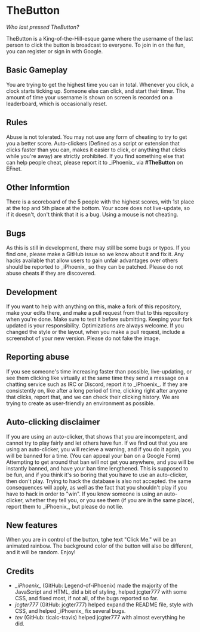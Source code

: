 # TheButton
_Who last pressed TheButton?_

TheButton is a King-of-the-Hill-esque game where the username of the last person to click the button is broadcast to everyone. To join in on the fun, you can register or sign in with Google.

## Basic Gameplay
You are trying to get the highest time you can in total. Whenever you click, a clock starts ticking up. Someone else can click, and start their timer. The amount of time your username is shown on screen is recorded on a leaderboard, which is occasionally reset.

## Rules
Abuse is not tolerated. You may not use any form of cheating to try to get you a better score. Auto-clickers (Defined as a script or extension that clicks faster than you can, makes it easier to click, or anything that clicks while you're away) are strictly prohibited. If you find something else that can help people cheat, please report it to \_iPhoenix\_ via **#TheButton** on EFnet. 

## Other Informtion
There is a scoreboard of the 5 people with the highest scores, with 1st place at the top and 5th place at the bottom. Your score does not live-update, so if it doesn't, don't think that it is a bug. Using a mouse is not cheating. 

## Bugs
As this is still in development, there may still be some bugs or typos. If you find one, please make a GitHub issue so we know about it and fix it. Any hacks available that allow users to gain unfair advantages over others should be reported to \_iPhoenix\_ so they can be patched. Please do not abuse cheats if they are discovered.

## Development
If you want to help with anything on this, make a fork of this repository, make your edits there, and make a pull request from that to this repository when you're done. Make sure to test it before submitting. Keeping your fork updated is your responsibility. Optimizations are always welcome. If you changed the style or the layout, when you make a pull request, include a screenshot of your new version. Please do not fake the image.

## Reporting abuse
If you see someone's time increasing faster than possible, live-updating, or see them clicking like virtually at the same time they send a message on a chatting service such as IRC or Discord, report it to \_iPhoenix\_. If they are consistently on, like after a long period of time, clicking right after anyone that clicks, report that, and we can check their clicking history. We are trying to create as user-friendly an environment as possible. 

## Auto-clicking disclaimer
If you are using an auto-clicker, that shows that you are incompetent, and cannot try to play fairly and let others have fun. If we find out that you are using an auto-clicker, you will recieve a warning, and if you do it again, you will be banned for a time. (You can appeal your ban on a Google Form) Attempting to get around that ban will not get you anywhere, and you will be instantly banned, and have your ban time lengthened. This is supposed to be fun, and if you think it's so boring that you have to use an auto-clicker, then don't play. Trying to hack the database is also not accepted. the same consequences will apply, as well as the fact that you shouldn't play if you have to hack in order to "win". If you know someone is using an auto-clicker, whether they tell you, or you see them (if you are in the same place), report them to \_iPhoenix\_, but please do not lie. 

## New features
When you are in control of the button, tghe text "Click Me." will be an animated rainbow. The background color of the button will also be different, and it will be random. Enjoy!

## Credits
- *\_iPhoenix\_* (GitHub: Legend-of-iPhoenix) made the majority of the JavaScript and HTML, did a bit of styling, helped jcgter777 with some CSS, and fixed most, if not all, of the bugs reported so far. 
- *jcgter777* (GitHub: jcgter777) helped expand the README file, style with CSS, and helped \_iPhoenix\_ fix several bugs.
- *tev* (GitHub: ticalc-travis) helped jcgter777 with almost everything he did. 
